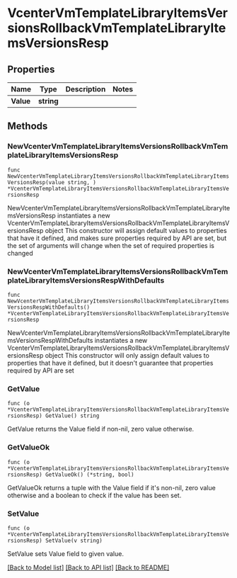 # VcenterVmTemplateLibraryItemsVersionsRollbackVmTemplateLibraryItemsVersionsResp

## Properties

Name | Type | Description | Notes
------------ | ------------- | ------------- | -------------
**Value** | **string** |  | 

## Methods

### NewVcenterVmTemplateLibraryItemsVersionsRollbackVmTemplateLibraryItemsVersionsResp

`func NewVcenterVmTemplateLibraryItemsVersionsRollbackVmTemplateLibraryItemsVersionsResp(value string, ) *VcenterVmTemplateLibraryItemsVersionsRollbackVmTemplateLibraryItemsVersionsResp`

NewVcenterVmTemplateLibraryItemsVersionsRollbackVmTemplateLibraryItemsVersionsResp instantiates a new VcenterVmTemplateLibraryItemsVersionsRollbackVmTemplateLibraryItemsVersionsResp object
This constructor will assign default values to properties that have it defined,
and makes sure properties required by API are set, but the set of arguments
will change when the set of required properties is changed

### NewVcenterVmTemplateLibraryItemsVersionsRollbackVmTemplateLibraryItemsVersionsRespWithDefaults

`func NewVcenterVmTemplateLibraryItemsVersionsRollbackVmTemplateLibraryItemsVersionsRespWithDefaults() *VcenterVmTemplateLibraryItemsVersionsRollbackVmTemplateLibraryItemsVersionsResp`

NewVcenterVmTemplateLibraryItemsVersionsRollbackVmTemplateLibraryItemsVersionsRespWithDefaults instantiates a new VcenterVmTemplateLibraryItemsVersionsRollbackVmTemplateLibraryItemsVersionsResp object
This constructor will only assign default values to properties that have it defined,
but it doesn't guarantee that properties required by API are set

### GetValue

`func (o *VcenterVmTemplateLibraryItemsVersionsRollbackVmTemplateLibraryItemsVersionsResp) GetValue() string`

GetValue returns the Value field if non-nil, zero value otherwise.

### GetValueOk

`func (o *VcenterVmTemplateLibraryItemsVersionsRollbackVmTemplateLibraryItemsVersionsResp) GetValueOk() (*string, bool)`

GetValueOk returns a tuple with the Value field if it's non-nil, zero value otherwise
and a boolean to check if the value has been set.

### SetValue

`func (o *VcenterVmTemplateLibraryItemsVersionsRollbackVmTemplateLibraryItemsVersionsResp) SetValue(v string)`

SetValue sets Value field to given value.



[[Back to Model list]](../README.md#documentation-for-models) [[Back to API list]](../README.md#documentation-for-api-endpoints) [[Back to README]](../README.md)


